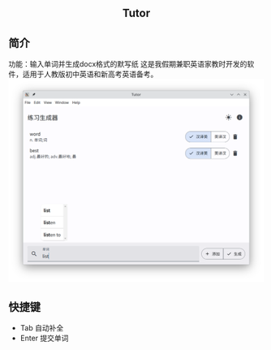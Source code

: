 <h2 align="center">
Tutor
</h2>

## 简介
功能：输入单词并生成docx格式的默写纸
这是我假期兼职英语家教时开发的软件，适用于人教版初中英语和新高考英语备考。
![主页面](/example.png)  

## 快捷键
- Tab     自动补全  
- Enter 提交单词  